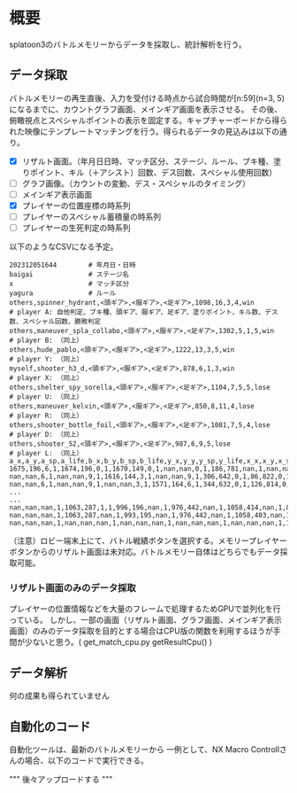 # 概要
splatoon3のバトルメモリーからデータを採取し、統計解析を行う。

## データ採取
バトルメモリーの再生直後、入力を受付ける時点から試合時間が[n:59](n=3, 5)になるまでに、カウントグラフ画面、メインギア画面を表示させる。
その後、俯瞰視点とスペシャルポイントの表示を固定する。キャプチャーボードから得られた映像にテンプレートマッチングを行う。得られるデータの見込みは以下の通り。
- [x] リザルト画面。（年月日日時、マッチ区分、ステージ、ルール、ブキ種、塗りポイント、キル（＋アシスト）回数、デス回数、スペシャル使用回数）
- [ ] グラフ画像。（カウントの変動、デス・スペシャルのタイミング）
- [ ] メインギア表示画面
- [x] プレイヤーの位置座標の時系列
- [ ] プレイヤーのスペシャル蓄積量の時系列
- [ ] プレイヤーの生死判定の時系列

以下のようなCSVになる予定。
```csv
202312051644        # 年月日・日時
baigai              # ステージ名
x                   # マッチ区分
yagura              # ルール
others,spinner_hydrant,<頭ギア>,<服ギア>,<足ギア>,1098,16,3,4,win            # player A: 自他判定、ブキ種、頭ギア、服ギア、足ギア、塗りポイント、キル数、デス数、スペシャル回数、勝敗判定
others,maneuver_spla_collabo,<頭ギア>,<服ギア>,<足ギア>,1302,5,1,5,win       # player B: （同上）
others,hude_pablo,<頭ギア>,<服ギア>,<足ギア>,1222,13,3,5,win                 # player Y: （同上）
myself,shooter_h3_d,<頭ギア>,<服ギア>,<足ギア>,878,6,1,3,win                 # player X: （同上）
others,shelter_spy_sorella,<頭ギア>,<服ギア>,<足ギア>,1104,7,5,5,lose        # player U: （同上）
others,maneuver_kelvin,<頭ギア>,<服ギア>,<足ギア>,850,8,11,4,lose            # player R: （同上）
others,shooter_bottle_foil,<頭ギア>,<服ギア>,<足ギア>,1081,7,5,4,lose        # player D: （同上）
others,shooter_52,<頭ギア>,<服ギア>,<足ギア>,987,6,9,5,lose               　 # player L: （同上）
a_x,a_y,a_sp,a_life,b_x,b_y,b_sp,b_life,y_x,y_y,y_sp,y_life,x_x,x_y,x_sp,x_life,u_x,u_y,u_sp,u_life,r_x,r_y,r_sp,r_life,d_x,d_y,d_sp,d_life,l_x,l_y,l_sp,l_life
1675,196,6,1,1674,196,0,1,1670,149,0,1,nan,nan,0,1,186,781,nan,1,nan,nan,nan,1,167,873,nan,1,159,834,nan,1
nan,nan,6,1,nan,nan,9,1,1616,144,3,1,nan,nan,9,1,306,642,0,1,86,822,0,1,301,730,6,1,294,683,6,1
nan,nan,6,1,nan,nan,9,1,nan,nan,3,1,1571,164,6,1,344,632,0,1,126,814,0,1,345,722,6,1,338,669,6,1
...
...
nan,nan,nan,1,1063,287,1,1,996,196,nan,1,976,442,nan,1,1058,414,nan,1,803,516,nan,1,952,321,nan,1,933,552,nan,1
nan,nan,nan,1,1063,287,nan,1,993,195,nan,1,976,442,nan,1,1058,403,nan,1,813,508,nan,1,953,336,nan,1,935,546,nan,1
nan,nan,nan,1,nan,nan,nan,1,nan,nan,nan,1,nan,nan,nan,1,nan,nan,nan,1,1658,173,nan,1,nan,nan,nan,1,nan,nan,nan,1
```

（注意）ロビー端末上にて、バトル戦績ボタンを選択する。メモリープレイヤーボタンからのリザルト画面は未対応。バトルメモリー自体はどちらでもデータ採取可能。

### リザルト画面のみのデータ採取
プレイヤーの位置情報などを大量のフレームで処理するためGPUで並列化を行っている。
しかし、一部の画面（リザルト画面、グラフ画面、メインギア表示画面）のみのデータ採取を目的とする場合はCPU版の関数を利用するほうが手間が少ないと思う。( get_match_cpu.py getResultCpu() )

## データ解析
何の成果も得られていません



## 自動化のコード
自動化ツールは、最新のバトルメモリーから
一例として、NX Macro Controllさんの場合、以下のコードで実行できる。

"""
    後々アップロードする
"""
